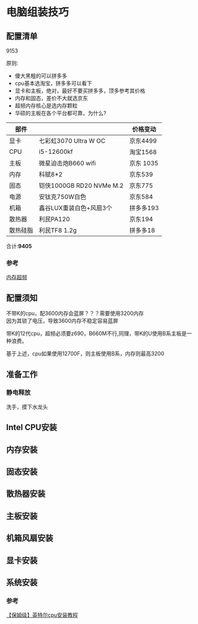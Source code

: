 # 电脑组装技巧

## 配置清单

9153

原则:

* 傻大黑粗的可以拼多多
* cpu基本选淘宝，拼多多可以看下
* 显卡和主板，绝对，最好不要买拼多多，顶多参考其价格
* 内存和固态，差价不大就选京东
* 超频内存核心是选内存颗粒
* 华硕的主板在各个平台都可靠，为什么?

| 部件     |                          | 价格变动  |
| -------- | ------------------------ | --------- |
| 显卡     | 七彩虹3070 Ultra W OC    | 京东4499      |
| CPU      | i5-12600kf               | 淘宝1568  |
| 主板     | 微星迫击炮B660 wifi      | 京东 1035 |
| 内存     | 科赋8*2                  | 京东539   |
| 固态     | 铠侠1000GB RD20 NVMe M.2 | 京东775   |
| 电源     | 安钛克750W白色           | 京东584   |
| 机箱     | 鑫谷LUX重装白色+风扇3个  | 拼多多193 |
| 散热器   | 利民PA120                | 京东194   |
| 散热硅脂 | 利民TF8 1.2g             | 拼多多18  |

合计:**9405**


### 参考

[内存超频](https://zhuanlan.zhihu.com/p/183249476?utm_source=wechat_session&ivk_sa=1024320u)

## 配置须知

不带K的cpu，配3600内存会蓝屏？？？需要使用3200内存  
因为其锁了电压，导致3600内存不稳定容易蓝屏

带K的12代cpu，超频必须要z690，B660M不行,同理，带K的U使用B系主板是一种浪费。  

基于上述，cpu如果使用12700F，则主板使用B系，内存则最高3200

## 准备工作

### 静电释放

洗手，摸下水龙头


## Intel CPU安装

## 内存安装

## 固态安装

## 散热器安装

## 主板安装

## 机箱风扇安装

## 显卡安装

## 系统安装

### 参考

[【保姆级】英特尔cpu安装教程](https://www.bilibili.com/video/BV1Xr4y1C76m)